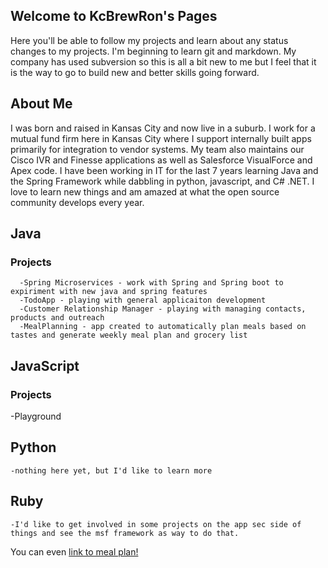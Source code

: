 ## Welcome to KcBrewRon's Pages

Here you'll be able to follow my projects and learn about any status changes to my projects. I'm beginning to learn git and markdown. My company has used subversion so this is all a bit new to me but I feel that it is the way to go to build new and better skills going 
forward.

## About Me

I was born and raised in Kansas City and now live in a suburb. I work for a mutual fund firm here in Kansas City where I support internally built apps primarily for integration to vendor systems. My team also maintains our Cisco IVR and Finesse applications as well as Salesforce VisualForce and Apex code. I have been working in IT for the last 7 years learning Java and the Spring Framework while dabbling in python, javascript, and C# .NET. I love to learn new things and am amazed at what the open source community develops every year.


## Java
### Projects
```
  -Spring Microservices - work with Spring and Spring boot to expiriment with new java and spring features
  -TodoApp - playing with general applicaiton development
  -Customer Relationship Manager - playing with managing contacts, products and outreach
  -MealPlanning - app created to automatically plan meals based on tastes and generate weekly meal plan and grocery list
```
## JavaScript
### Projects
  -Playground
## Python
```
-nothing here yet, but I'd like to learn more

```
## Ruby
```
-I'd like to get involved in some projects on the app sec side of things and see the msf framework as way to do that.
```

You can even [link to meal plan!](https://github.com/kcbrewron/kcbrewron.github.io/blob/master/ThisWeekMealPlan.md)
